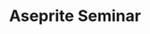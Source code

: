 ---
title: "Aseprite Seminar"
event-name: "Aseprite Seminar"
event-date: "2022-05-20"
event-time: "3:00 ~ 4:00 PM"
event-location: "Bourns A171"
event-bg-img: "img/events/aseprite.jpg"
event-description: "Come learn how to operate Aseprite, a popular pixel art software fit for your game development needs in our first in-person workshop of this quarter! Join us in our journey of digital pens and virtual canvases and come out with more knowledge of Among Us than you did before!"
# details-link: "/ggj"
---
